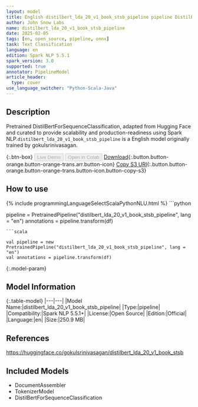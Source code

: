```yaml
---
layout: model
title: English distilbert_lda_20_v1_book_stsb_pipeline pipeline DistilBertForSequenceClassification from gokulsrinivasagan
author: John Snow Labs
name: distilbert_lda_20_v1_book_stsb_pipeline
date: 2025-02-05
tags: [en, open_source, pipeline, onnx]
task: Text Classification
language: en
edition: Spark NLP 5.5.1
spark_version: 3.0
supported: true
annotator: PipelineModel
article_header:
  type: cover
use_language_switcher: "Python-Scala-Java"
---
```


## Description

Pretrained DistilBertForSequenceClassification, adapted from Hugging Face and curated to provide scalability and production-readiness using Spark NLP.`distilbert_lda_20_v1_book_stsb_pipeline` is a English model originally trained by gokulsrinivasagan.

{:.btn-box}
<button class="button button-orange" disabled>Live Demo</button>
<button class="button button-orange" disabled>Open in Colab</button>
[Download](https://s3.amazonaws.com/auxdata.johnsnowlabs.com/public/models/distilbert_lda_20_v1_book_stsb_pipeline_en_5.5.1_3.0_1738753780936.zip){:.button.button-orange.button-orange-trans.arr.button-icon}
[Copy S3 URI](s3://auxdata.johnsnowlabs.com/public/models/distilbert_lda_20_v1_book_stsb_pipeline_en_5.5.1_3.0_1738753780936.zip){:.button.button-orange.button-orange-trans.button-icon.button-copy-s3}

## How to use



<div class="tabs-box" markdown="1">
{% include programmingLanguageSelectScalaPythonNLU.html %}
```python

pipeline = PretrainedPipeline("distilbert_lda_20_v1_book_stsb_pipeline", lang = "en")
annotations =  pipeline.transform(df)   

```
```scala

val pipeline = new PretrainedPipeline("distilbert_lda_20_v1_book_stsb_pipeline", lang = "en")
val annotations = pipeline.transform(df)

```
</div>

{:.model-param}
## Model Information

{:.table-model}
|---|---|
|Model Name:|distilbert_lda_20_v1_book_stsb_pipeline|
|Type:|pipeline|
|Compatibility:|Spark NLP 5.5.1+|
|License:|Open Source|
|Edition:|Official|
|Language:|en|
|Size:|250.9 MB|

## References

https://huggingface.co/gokulsrinivasagan/distilbert_lda_20_v1_book_stsb

## Included Models

- DocumentAssembler
- TokenizerModel
- DistilBertForSequenceClassification